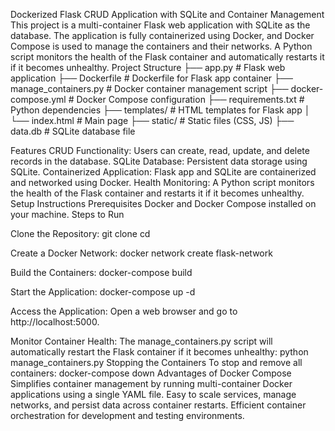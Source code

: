 Dockerized Flask CRUD Application with SQLite and Container Management
This project is a multi-container Flask web application with SQLite as the database. The application is fully containerized using Docker, and Docker Compose is used to manage the containers and their networks. A Python script monitors the health of the Flask container and automatically restarts it if it becomes unhealthy.
Project Structure
├── app.py                   # Flask web application
├── Dockerfile                # Dockerfile for Flask app container
├── manage_containers.py      # Docker container management script
├── docker-compose.yml        # Docker Compose configuration
├── requirements.txt          # Python dependencies
├── templates/                # HTML templates for Flask app
│   └── index.html            # Main page
├── static/                   # Static files (CSS, JS)
├── data.db                   # SQLite database file

Features
CRUD Functionality: Users can create, read, update, and delete records in the database.
SQLite Database: Persistent data storage using SQLite.
Containerized Application: Flask app and SQLite are containerized and networked using Docker.
Health Monitoring: A Python script monitors the health of the Flask container and restarts it if it becomes unhealthy.
Setup Instructions
Prerequisites
Docker and Docker Compose installed on your machine.
Steps to Run

Clone the Repository:
git clone <repository-url>
cd <repository-folder>

Create a Docker Network:
docker network create flask-network

Build the Containers:
docker-compose build

Start the Application:
docker-compose up -d

Access the Application: Open a web browser and go to http://localhost:5000.

Monitor Container Health: The manage_containers.py script will automatically restart the Flask container if it becomes unhealthy:
python manage_containers.py
Stopping the Containers
To stop and remove all containers:
docker-compose down
Advantages of Docker Compose
Simplifies container management by running multi-container Docker applications using a single YAML file.
Easy to scale services, manage networks, and persist data across container restarts.
Efficient container orchestration for development and testing environments.
